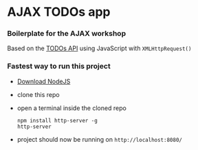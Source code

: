 # AJAX TODOs app

### Boilerplate for the AJAX workshop

Based on the
[TODOs API](https://todos-radugaspar.c9.io/)
using JavaScript with `XMLHttpRequest()`

### Fastest way to run this project
- [Download NodeJS](https://nodejs.org/)
- clone this repo
- open a terminal inside the cloned repo

  ```
  npm install http-server -g
  http-server
  ```
- project should now be running on `http://localhost:8080/`

